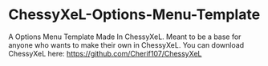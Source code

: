 # ChessyXeL-Options-Menu-Template
A Options Menu Template Made In ChessyXeL. Meant to be a base for anyone who wants to make their own in ChessyXeL. You can download ChessyXeL here: https://github.com/Cherif107/ChessyXeL
